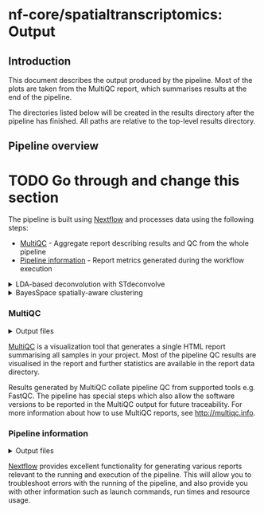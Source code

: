 # nf-core/spatialtranscriptomics: Output

## Introduction

This document describes the output produced by the pipeline. Most of the plots are taken from the MultiQC report, which summarises results at the end of the pipeline.

The directories listed below will be created in the results directory after the pipeline has finished. All paths are relative to the top-level results directory.

## Pipeline overview

# TODO Go through and change this section

The pipeline is built using [Nextflow](https://www.nextflow.io/) and processes data using the following steps:

* [MultiQC](#multiqc) - Aggregate report describing results and QC from the whole pipeline
* [Pipeline information](#pipeline-information) - Report metrics generated during the workflow execution

</details>

<details markdown="1">
<summary>LDA-based deconvolution with STdeconvolve</summary>

![LDA-based deconvolution with STdeconvolve](images/sm-STdeconvolve_st_scatterpies.png)
![LDA topics spatial layout](images/sm-Topics_LDA_spatial.png)
![LDA topics UMAP layout](images/sm-UMAP_LDA_topics.png)
![LDA topics violin plot](images/sm-violin_topics_LDA.png)

</details>

<details markdown="1">
<summary>BayesSpace spatially-aware clustering</summary>

![BayesSpace enhanced spatial clusters](images/sm-st_bayes_clusters.png)
![BayesSpace enhanced resolution clusters](images/sm-st_bayes_clusters_enhanced.png)

</details>

### MultiQC

<details markdown="1">
<summary>Output files</summary>

- `multiqc/`
  - `multiqc_report.html`: a standalone HTML file that can be viewed in your web browser.
  - `multiqc_data/`: directory containing parsed statistics from the different tools used in the pipeline.
  - `multiqc_plots/`: directory containing static images from the report in various formats.

</details>

[MultiQC](http://multiqc.info) is a visualization tool that generates a single HTML report summarising all samples in your project. Most of the pipeline QC results are visualised in the report and further statistics are available in the report data directory.

Results generated by MultiQC collate pipeline QC from supported tools e.g. FastQC. The pipeline has special steps which also allow the software versions to be reported in the MultiQC output for future traceability. For more information about how to use MultiQC reports, see <http://multiqc.info>.

### Pipeline information

<details markdown="1">
<summary>Output files</summary>

- `pipeline_info/`
  - Reports generated by Nextflow: `execution_report.html`, `execution_timeline.html`, `execution_trace.txt` and `pipeline_dag.dot`/`pipeline_dag.svg`.
  - Reports generated by the pipeline: `pipeline_report.html`, `pipeline_report.txt` and `software_versions.yml`. The `pipeline_report*` files will only be present if the `--email` / `--email_on_fail` parameter's are used when running the pipeline.
  - Reformatted samplesheet files used as input to the pipeline: `samplesheet.valid.csv`.

</details>

[Nextflow](https://www.nextflow.io/docs/latest/tracing.html) provides excellent functionality for generating various reports relevant to the running and execution of the pipeline. This will allow you to troubleshoot errors with the running of the pipeline, and also provide you with other information such as launch commands, run times and resource usage.
